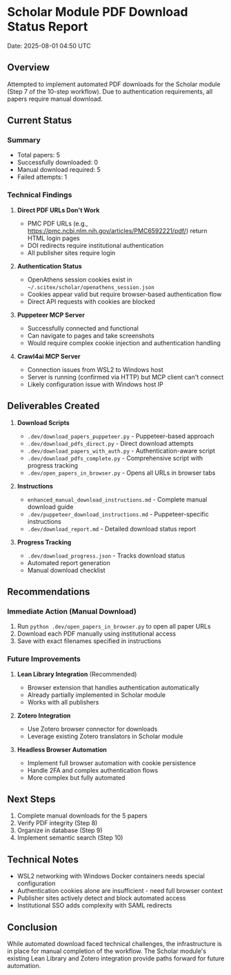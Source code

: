 # Scholar Module PDF Download Status Report
Date: 2025-08-01 04:50 UTC

## Overview
Attempted to implement automated PDF downloads for the Scholar module (Step 7 of the 10-step workflow). Due to authentication requirements, all papers require manual download.

## Current Status

### Summary
- Total papers: 5
- Successfully downloaded: 0
- Manual download required: 5
- Failed attempts: 1

### Technical Findings

1. **Direct PDF URLs Don't Work**
   - PMC PDF URLs (e.g., https://pmc.ncbi.nlm.nih.gov/articles/PMC6592221/pdf/) return HTML login pages
   - DOI redirects require institutional authentication
   - All publisher sites require login

2. **Authentication Status**
   - OpenAthens session cookies exist in `~/.scitex/scholar/openathens_session.json`
   - Cookies appear valid but require browser-based authentication flow
   - Direct API requests with cookies are blocked

3. **Puppeteer MCP Server**
   - Successfully connected and functional
   - Can navigate to pages and take screenshots
   - Would require complex cookie injection and authentication handling

4. **Crawl4ai MCP Server**
   - Connection issues from WSL2 to Windows host
   - Server is running (confirmed via HTTP) but MCP client can't connect
   - Likely configuration issue with Windows host IP

## Deliverables Created

1. **Download Scripts**
   - `.dev/download_papers_puppeteer.py` - Puppeteer-based approach
   - `.dev/download_pdfs_direct.py` - Direct download attempts
   - `.dev/download_papers_with_auth.py` - Authentication-aware script
   - `.dev/download_pdfs_complete.py` - Comprehensive script with progress tracking
   - `.dev/open_papers_in_browser.py` - Opens all URLs in browser tabs

2. **Instructions**
   - `enhanced_manual_download_instructions.md` - Complete manual download guide
   - `.dev/puppeteer_download_instructions.md` - Puppeteer-specific instructions
   - `.dev/download_report.md` - Detailed download status report

3. **Progress Tracking**
   - `.dev/download_progress.json` - Tracks download status
   - Automated report generation
   - Manual download checklist

## Recommendations

### Immediate Action (Manual Download)
1. Run `python .dev/open_papers_in_browser.py` to open all paper URLs
2. Download each PDF manually using institutional access
3. Save with exact filenames specified in instructions

### Future Improvements
1. **Lean Library Integration** (Recommended)
   - Browser extension that handles authentication automatically
   - Already partially implemented in Scholar module
   - Works with all publishers

2. **Zotero Integration**
   - Use Zotero browser connector for downloads
   - Leverage existing Zotero translators in Scholar module

3. **Headless Browser Automation**
   - Implement full browser automation with cookie persistence
   - Handle 2FA and complex authentication flows
   - More complex but fully automated

## Next Steps
1. Complete manual downloads for the 5 papers
2. Verify PDF integrity (Step 8)
3. Organize in database (Step 9)
4. Implement semantic search (Step 10)

## Technical Notes
- WSL2 networking with Windows Docker containers needs special configuration
- Authentication cookies alone are insufficient - need full browser context
- Publisher sites actively detect and block automated access
- Institutional SSO adds complexity with SAML redirects

## Conclusion
While automated download faced technical challenges, the infrastructure is in place for manual completion of the workflow. The Scholar module's existing Lean Library and Zotero integration provide paths forward for future automation.